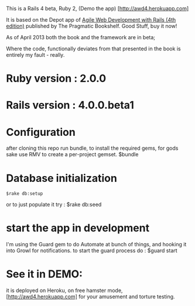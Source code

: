 
This is a  Rails 4 beta, Ruby 2, (Demo the app) [http://awd4.herokuapp.com]

It is based on the Depot app of [Agile Web Development with Rails (4th edition)](http://pragprog.com/book/rails4/agile-web-development-with-rails) published by The Pragmatic Bookshelf.  Good Stuff, buy it now!

As of April 2013 both the book and the framework are in beta;

Where the code, functionally deviates from that presented in the book is entirely my fault - really.

# Ruby version : 2.0.0
# Rails version : 4.0.0.beta1


# Configuration
after cloning this repo run bundle, to install the required gems, for gods sake use RMV to create a per-project gemset.
    $bundle

# Database initialization
    $rake db:setup

or to just populate it try :
    $rake db:seed

# start the app in development
I'm using the Guard gem to do Automate at bunch of things, and hooking it into Growl for notifications. to start the guard process do :
    $guard start

# See it in DEMO:

it is deployed on Heroku, on free hamster mode, [http://awd4.herokuapp.com] for your amusement and torture testing.